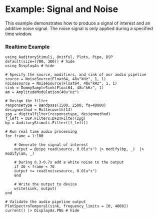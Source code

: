 # Example: Signal and Noise

This example demonstrates how to produce a signal of interest
and an additive noise signal. The noise signal is only applied
during a specified time window.


### Realtime Example


```@example realtime
using AuditoryStimuli, Unitful, Plots, Pipe, DSP
default(size=(700, 300)) # hide
using DisplayAs # hide

# Specify the source, modifiers, and sink of our audio pipeline
source = NoiseSource(Float64, 48u"kHz", 1, 1)
noisesource = NoiseSource(Float64, 48u"kHz", 1, 1)
sink = DummySampleSink(Float64, 48u"kHz", 1)
am = AmplitudeModulation(40u"Hz")

# Design the filter
responsetype = Bandpass(1500, 2500; fs=48000)
designmethod = Butterworth(14)
zpg = digitalfilter(responsetype, designmethod)
f_left = DSP.Filters.DF2TFilter(zpg)
bp = AuditoryStimuli.Filter([f_left])

# Run real time audio processing
for frame = 1:100
    
    # Generate the signal of interest
    output = @pipe read(source, 0.01u"s") |> modify(bp, _)  |> modify(am, _) 

    # During 0.3-0.7s add a white noise to the output
    if 30 < frame < 70
	output += read(noisesource, 0.01u"s") 
    end

    # Write the output to device
    write(sink, output)
end

# Validate the audio pipeline output
PlotSpectroTemporal(sink, frequency_limits = [0, 4000])
current() |> DisplayAs.PNG # hide
```

